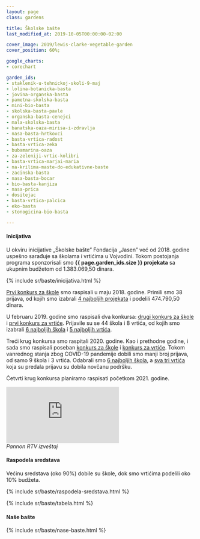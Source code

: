 ```yaml
---
layout: page
class: gardens

title: Školske bašte
last_modified_at: 2019-10-05T00:00:00-02:00

cover_image: 2019/lewis-clarke-vegetable-garden
cover_position: 60%;

google_charts:
- corechart

garden_ids:
- staklenik-u-tehnickoj-skoli-9-maj
- lolina-botanicka-basta
- jovina-organska-basta
- pametna-skolska-basta
- mini-bio-basta
- skolska-basta-pavle
- organska-basta-cenejci
- mala-skolska-basta
- banatska-oaza-mirisa-i-zdravlja
- nasa-basta-hrtkovci
- basta-vrtica-radost
- basta-vrtica-zeka
- bubamarina-oaza
- za-zeleniji-vrtic-kolibri
- basta-vrtica-marjai-maria
- na-krilima-maste-do-edukativne-baste
- zacinska-basta
- nasa-basta-bocar
- bio-basta-kanjiza
- nasa-prica
- dositejac
- basta-vrtica-palcica
- eko-basta
- stonogicina-bio-basta

---
```

#### Inicijativa

U okviru inicijative „Školske bašte” Fondacija „Jasen” već od 2018. godine
uspešno sarađuje sa školama i vrtićima u Vojvodini. Tokom postojanja programa
sponzorisali smo **{{ page.garden_ids.size }} projekata** sa ukupnim budžetom
od 1.383.069,50 dinara.

{% include sr/baste/inicijativa.html %}

<div class="row">
  <div class="col s12 l6 xl8" markdown="1">

[Prvi konkurs za škole](/projekti/2018/konkurs-za-finansiranje-skolske-baste/)
smo raspisali u maju 2018. godine. Primili smo 38 prijava, od kojih smo
izabrali
[4 najboljih projekata](/projekti/2018/rezultati-konkursa-za-finansiranje-skolske-baste/)
i podelili 474.790,50 dinara.

U februaru 2019. godine smo raspisali dva konkursa:
[drugi konkurs za škole](/projekti/2019/konkurs-za-finansiranje-skolske-baste/) i
[prvi konkurs za vrtiće](/projekti/2019/konkurs-za-finansiranje-baste-u-vrticima/).
Prijavile su se 44 škola i 8 vrtića, od kojih smo izabrali
[6 najboljih škola](/projekti/2019/rezultati-konkursa-za-finansiranje-skolske-baste/)
i
[5 najboljih vrtića](/projekti/2019/rezultati-konkursa-za-finansiranje-baste-u-vrticima/).

Treći krug konkursa smo raspitali 2020. godine. Kao i prethodne godine, i sada
smo raspisali poseban
[konkurs za škole](/projekti/konkurs-za-finansiranje-skolske-baste/)
i
[konkurs za vrtiće](/projekti/konkurs-za-finansiranje-baste-u-vrticima/). Tokom
vanrednog stanja zbog COVID-19 pandemije dobili smo manji broj prijava, od samo
9 škola i 3 vrtića. Odabrali smo
[6 najboljih škola](/projekti/rezultati-konkursa-za-finansiranje-skolske-baste/),
a
[sva tri vrtića](/projekti/rezultati-konkursa-za-finansiranje-baste-u-vrticima/)
koja su predala prijavu su dobila novčanu podršku.

Četvrti krug konkursa planiramo raspisati početkom 2021. godine.

  </div>
  <div class="video-col col s12 l6 xl4">
    <div class="video">
      <iframe
        src="https://www.youtube.com/embed/w2Wo-_1OxcU?controls=0"
        frameborder="0"
        allow="accelerometer; autoplay; encrypted-media; gyroscope; picture-in-picture"
        allowfullscreen></iframe>
    </div>
    <em>Pannon RTV izveštaj</em>
  </div>
</div>

#### Raspodela sredstava

Većinu sredstava (oko 90%) dobile su škole, dok smo vrtićima podelili oko 10% budžeta.

{% include sr/baste/raspodela-sredstava.html %}

{% include sr/baste/tabela.html %}

#### Naše bašte

{% include sr/baste/nase-baste.html %}
